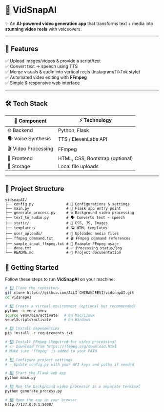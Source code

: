 # 🎥 VidSnapAI  

✨ An **AI-powered video generation app** that transforms text + media into **stunning video reels** with voiceovers.  

---

## 🌟 Features  

✅ Upload images/videos & provide a script/text  
✅ Convert text → speech using TTS  
✅ Merge visuals & audio into vertical reels (Instagram/TikTok style)  
✅ Automated video editing with **FFmpeg**  
✅ Simple & responsive web interface  

---

## 🛠️ Tech Stack  

| 🧩 Component        | ⚡ Technology              |
|----------------------|----------------------------|
| 🌐 Backend           | Python, Flask              |
| 🗣️ Voice Synthesis  | TTS / ElevenLabs API       |
| 🎬 Video Processing | FFmpeg                     |
| 🎨 Frontend          | HTML, CSS, Bootstrap (optional) |
| 💾 Storage           | Local file uploads         |

---

## 📂 Project Structure  

```plaintext
vidsnapAI/
├── config.py               # 🔧 Configurations & settings
├── main.py                 # 🚀 Flask app entry point
├── generate_process.py     # ⚙️ Background video processing
├── text_to_audio.py        # 🗣️ Converts text → speech
├── static/                 # 🎨 CSS, JS, Images
├── templates/              # 🖼️ HTML templates
├── user_uploads/           # 📂 Uploaded media files
├── ffmpeg_command.txt      # 🎬 FFmpeg command references
├── sample_input_ffmpeg.txt # 📝 Example FFmpeg usage
├── done.txt                # ✅ Processing status/log
└── README.md               # 📖 Project documentation
```

## 🚀 Getting Started  

Follow these steps to run **VidSnapAI** on your machine:  

```bash
# 1️⃣ Clone the repository
git clone https://github.com/ALLI-CHIRANJEEVI/vidsnapAI.git
cd vidsnapAI

# 2️⃣ Create a virtual environment (optional but recommended)
python -m venv venv
source venv/bin/activate   # On Mac/Linux
venv\Scripts\activate      # On Windows

# 3️⃣ Install dependencies
pip install -r requirements.txt

# 4️⃣ Install FFmpeg (Required for video processing)
# 👉 Download from https://ffmpeg.org/download.html
# Make sure 'ffmpeg' is added to your PATH

# 5️⃣ Configure project settings
# - Update config.py with your API keys and paths if needed

# 6️⃣ Start the Flask web app
python main.py

# 7️⃣ Run the background video processor in a separate terminal
python generate_process.py

# 8️⃣ Open the app in your browser
http://127.0.0.1:5000/
```
